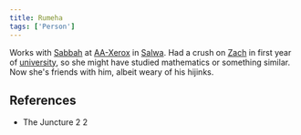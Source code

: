 ```yaml
---
title: Rumeha
tags: ['Person']
---
```

Works with [Sabbah](wiki/sabbah.md) at [AA-Xerox](wiki/aa-xerox.md) in [Salwa](wiki/salwa.md). Had a crush on [Zach](wiki/zach.md) in first year of [university](wiki/salwa-university.md), so she might have studied mathematics or something similar. Now she's friends with him, albeit weary of his hijinks.

## References
- The Juncture 2
2
